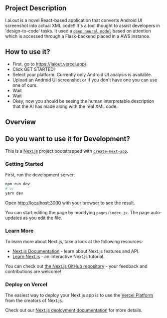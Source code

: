 ## Project Description

l.ai.out is a novel React-based application that converts Android UI screenshot into actual XML code!! It's a tool thought to assist developers in 'design-to-code' tasks. It used a [`deep neural model`](https://github.com/sracela/laiout_backend) based on attention which is accessed through a Flask-backend placed in a AWS instance. 

## How to use it?
- First, go to https://laiout.vercel.app/
- Click GET STARTED!
- Select your platform. Currently only Android UI analysis is available.
- Upload an Android UI screenshot or if you don't have one you can use one of ours.
- Wait
- Wait
- Okey, now you should be seeing the human interpretable description that the AI has made along with the real XML code.

## Overview

## Do you want to use it for Development?
This is a [Next.js](https://nextjs.org/) project bootstrapped with [`create-next-app`](https://github.com/vercel/next.js/tree/canary/packages/create-next-app).
### Getting Started

First, run the development server:

```bash
npm run dev
# or
yarn dev
```

Open [http://localhost:3000](http://localhost:3000) with your browser to see the result.

You can start editing the page by modifying `pages/index.js`. The page auto-updates as you edit the file.

### Learn More

To learn more about Next.js, take a look at the following resources:

- [Next.js Documentation](https://nextjs.org/docs) - learn about Next.js features and API.
- [Learn Next.js](https://nextjs.org/learn) - an interactive Next.js tutorial.

You can check out [the Next.js GitHub repository](https://github.com/vercel/next.js/) - your feedback and contributions are welcome!

### Deploy on Vercel

The easiest way to deploy your Next.js app is to use the [Vercel Platform](https://vercel.com/import?utm_medium=default-template&filter=next.js&utm_source=create-next-app&utm_campaign=create-next-app-readme) from the creators of Next.js.

Check out our [Next.js deployment documentation](https://nextjs.org/docs/deployment) for more details.
